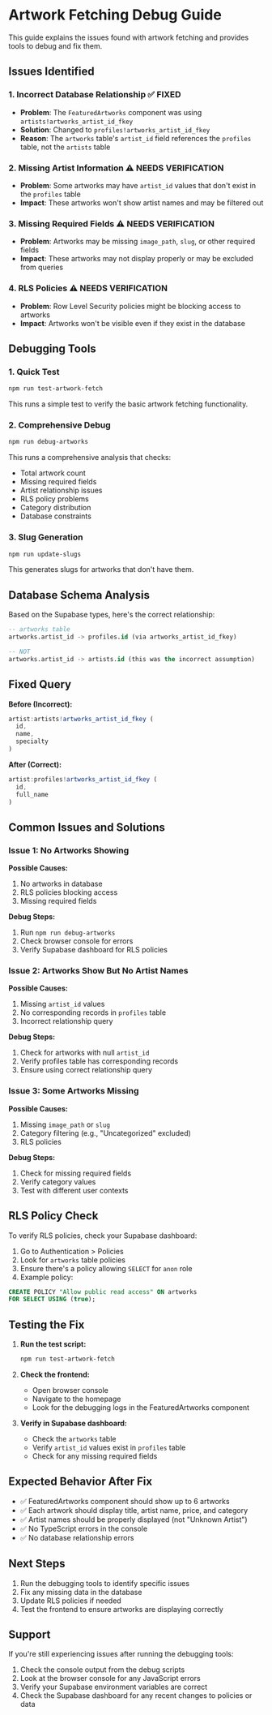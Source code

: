# Artwork Fetching Debug Guide

This guide explains the issues found with artwork fetching and provides tools to debug and fix them.

## Issues Identified

### 1. **Incorrect Database Relationship** ✅ FIXED
- **Problem**: The `FeaturedArtworks` component was using `artists!artworks_artist_id_fkey` 
- **Solution**: Changed to `profiles!artworks_artist_id_fkey` 
- **Reason**: The `artworks` table's `artist_id` field references the `profiles` table, not the `artists` table

### 2. **Missing Artist Information** ⚠️ NEEDS VERIFICATION
- **Problem**: Some artworks may have `artist_id` values that don't exist in the `profiles` table
- **Impact**: These artworks won't show artist names and may be filtered out

### 3. **Missing Required Fields** ⚠️ NEEDS VERIFICATION
- **Problem**: Artworks may be missing `image_path`, `slug`, or other required fields
- **Impact**: These artworks may not display properly or may be excluded from queries

### 4. **RLS Policies** ⚠️ NEEDS VERIFICATION
- **Problem**: Row Level Security policies might be blocking access to artworks
- **Impact**: Artworks won't be visible even if they exist in the database

## Debugging Tools

### 1. Quick Test
```bash
npm run test-artwork-fetch
```
This runs a simple test to verify the basic artwork fetching functionality.

### 2. Comprehensive Debug
```bash
npm run debug-artworks
```
This runs a comprehensive analysis that checks:
- Total artwork count
- Missing required fields
- Artist relationship issues
- RLS policy problems
- Category distribution
- Database constraints

### 3. Slug Generation
```bash
npm run update-slugs
```
This generates slugs for artworks that don't have them.

## Database Schema Analysis

Based on the Supabase types, here's the correct relationship:

```sql
-- artworks table
artworks.artist_id -> profiles.id (via artworks_artist_id_fkey)

-- NOT
artworks.artist_id -> artists.id (this was the incorrect assumption)
```

## Fixed Query

**Before (Incorrect):**
```typescript
artist:artists!artworks_artist_id_fkey (
  id,
  name,
  specialty
)
```

**After (Correct):**
```typescript
artist:profiles!artworks_artist_id_fkey (
  id,
  full_name
)
```

## Common Issues and Solutions

### Issue 1: No Artworks Showing
**Possible Causes:**
1. No artworks in database
2. RLS policies blocking access
3. Missing required fields

**Debug Steps:**
1. Run `npm run debug-artworks`
2. Check browser console for errors
3. Verify Supabase dashboard for RLS policies

### Issue 2: Artworks Show But No Artist Names
**Possible Causes:**
1. Missing `artist_id` values
2. No corresponding records in `profiles` table
3. Incorrect relationship query

**Debug Steps:**
1. Check for artworks with null `artist_id`
2. Verify profiles table has corresponding records
3. Ensure using correct relationship query

### Issue 3: Some Artworks Missing
**Possible Causes:**
1. Missing `image_path` or `slug`
2. Category filtering (e.g., "Uncategorized" excluded)
3. RLS policies

**Debug Steps:**
1. Check for missing required fields
2. Verify category values
3. Test with different user contexts

## RLS Policy Check

To verify RLS policies, check your Supabase dashboard:

1. Go to Authentication > Policies
2. Look for `artworks` table policies
3. Ensure there's a policy allowing `SELECT` for `anon` role
4. Example policy:
```sql
CREATE POLICY "Allow public read access" ON artworks
FOR SELECT USING (true);
```

## Testing the Fix

1. **Run the test script:**
   ```bash
   npm run test-artwork-fetch
   ```

2. **Check the frontend:**
   - Open browser console
   - Navigate to the homepage
   - Look for the debugging logs in the FeaturedArtworks component

3. **Verify in Supabase dashboard:**
   - Check the `artworks` table
   - Verify `artist_id` values exist in `profiles` table
   - Check for any missing required fields

## Expected Behavior After Fix

- ✅ FeaturedArtworks component should show up to 6 artworks
- ✅ Each artwork should display title, artist name, price, and category
- ✅ Artist names should be properly displayed (not "Unknown Artist")
- ✅ No TypeScript errors in the console
- ✅ No database relationship errors

## Next Steps

1. Run the debugging tools to identify specific issues
2. Fix any missing data in the database
3. Update RLS policies if needed
4. Test the frontend to ensure artworks are displaying correctly

## Support

If you're still experiencing issues after running the debugging tools:

1. Check the console output from the debug scripts
2. Look at the browser console for any JavaScript errors
3. Verify your Supabase environment variables are correct
4. Check the Supabase dashboard for any recent changes to policies or data 